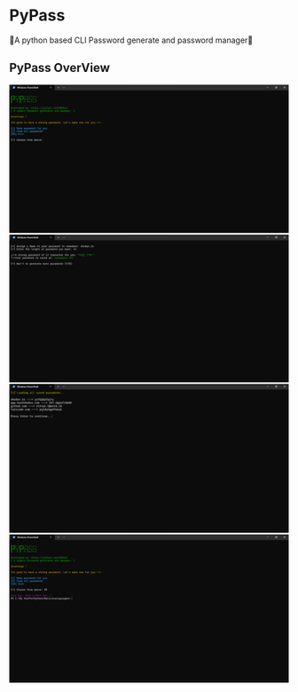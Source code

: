 # PyPass
🐍A python based CLI Password generate and password manager🐍

<h2>PyPass OverView</h2>
<img src="/screenshots/first_screen.png" alt="first-screen" title="First Option">
<img src="/screenshots/sec_screen.png" alt="second-screen" title="Second Option">
<img src="/screenshots/third_screen.png" alt="third-screen" title="Third Option">
<img src="/screenshots/fourth_screen.png" alt="fourth-screen" title="Fourth Option">
